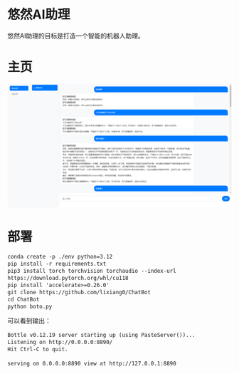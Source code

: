 # 悠然AI助理

悠然AI助理的目标是打造一个智能的机器人助理。

# 主页
<img src='home.png' width=800>

# 部署

```
conda create -p ./env python=3.12
pip install -r requirements.txt
pip3 install torch torchvision torchaudio --index-url https://download.pytorch.org/whl/cu118
pip install 'accelerate>=0.26.0'
git clone https://github.com/lixiang0/ChatBot
cd ChatBot
python boto.py

```
可以看到输出：
```
Bottle v0.12.19 server starting up (using PasteServer())...
Listening on http://0.0.0.0:8890/
Hit Ctrl-C to quit.

serving on 0.0.0.0:8890 view at http://127.0.0.1:8890
```